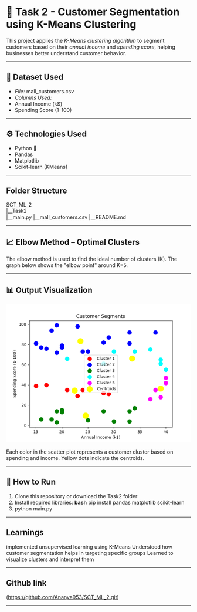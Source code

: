 # 🧠 Task 2 - Customer Segmentation using K-Means Clustering

This project applies the *K-Means clustering algorithm* to segment customers based on their *annual income* and *spending score*, helping businesses better understand customer behavior.

---

## 📂 Dataset Used

- *File:* mall_customers.csv
- *Columns Used:* 
- Annual Income (k$)
 - Spending Score (1-100)

---

## ⚙ Technologies Used

- Python 🐍
- Pandas
- Matplotlib
- Scikit-learn (KMeans)

---

## Folder Structure

SCT_ML_2\
|__Task2\
   |__main.py
   |__mall_customers.csv
   |__README.md

---

## 📈 Elbow Method – Optimal Clusters

The elbow method is used to find the ideal number of clusters (K). The graph below shows the "elbow point" around K=5.

---

## 📊 Output Visualization

![K-Means Output](output.png)

Each color in the scatter plot represents a customer cluster based on spending and income. Yellow dots indicate the centroids.

---

## 🧪 How to Run

1. Clone this repository or download the Task2 folder
2. Install required libraries:
   **bash**
   pip install pandas matplotlib scikit-learn
3. python main.py

---

## Learnings

implemented unsupervised learning using K-Means
Understood how customer segmentation helps in targeting specific groups
Learned to visualize clusters and interpret them

---

## Github link

(https://github.com/Ananya953/SCT_ML_2.git)

---
